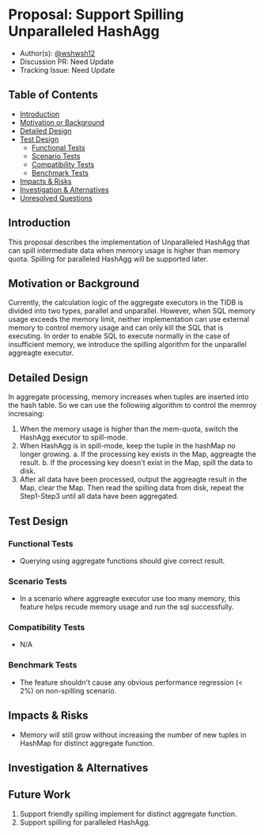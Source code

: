 <!--
This is a template for TiDB's change proposal process, documented [here](./README.md).
-->

# Proposal: Support Spilling Unparalleled HashAgg

- Author(s): [@wshwsh12](https://github.com/wshwsh12)
- Discussion PR: Need Update
- Tracking Issue: Need Update

## Table of Contents

* [Introduction](#introduction)
* [Motivation or Background](#motivation-or-background)
* [Detailed Design](#detailed-design)
* [Test Design](#test-design)
    * [Functional Tests](#functional-tests)
    * [Scenario Tests](#scenario-tests)
    * [Compatibility Tests](#compatibility-tests)
    * [Benchmark Tests](#benchmark-tests)
* [Impacts & Risks](#impacts--risks)
* [Investigation & Alternatives](#investigation--alternatives)
* [Unresolved Questions](#unresolved-questions)

## Introduction

This proposal describes the implementation of Unparalleled HashAgg that can spill intermediate data when memory usage is higher than memory quota.
Spilling for paralleled HashAgg will be supported later.

## Motivation or Background

Currently, the calculation logic of the aggregate executors in the TIDB is divided into two types, parallel and unparallel. However, when SQL memory usage exceeds the memory limit, neither implementation can use external memory to control memory usage and can only kill the SQL that is executing. In order to enable SQL to execute normally in the case of insufficient memory, we introduce the spilling algorithm for the unparallel aggreagte executor.

## Detailed Design

In aggregate processing, memory increases when tuples are inserted into the hash table. So we can use the following algorithm to control the memroy incresaing:

1. When the memory usage is higher than the mem-quota, switch the HashAgg executor to spill-mode.
2. When HashAgg is in spill-mode, keep the tuple in the hashMap no longer growing.
  a. If the processing key exists in the Map, aggreagte the result.
  b. If the processing key doesn't exist in the Map, spill the data to disk.
3. After all data have been processed, output the aggreagte result in the Map, clear the Map. Then read the spilling data from disk, repeat the Step1-Step3 until all data have been aggregated.

## Test Design

### Functional Tests

* Querying using aggregate functions should give correct result.

### Scenario Tests

* In a scenario where aggreagte executor use too many memory, this feature helps recude memory usage and run the sql successfully.

### Compatibility Tests

* N/A

### Benchmark Tests

* The feature shouldn't cause any obvious performance regression (< 2%) on non-spilling scenario.

## Impacts & Risks

* Memory will still grow without increasing the number of new tuples in HashMap for distinct aggregate function.

## Investigation & Alternatives

## Future Work
1. Support friendly spilling implement for distinct aggregate function.
2. Support spilling for paralleled HashAgg.
